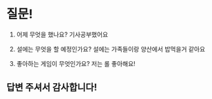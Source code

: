 # 질문!

1. 어제 무엇을 했나요?
기사공부했어요

2. 설에는 무엇을 할  예정인가요?
설에는 가족들이랑 양산에서 밥먹을거 같아요

3. 좋아하는 게임이 무엇인가요?
저는 롤 좋아해요!

## 답변 주셔서 감사합니다!
